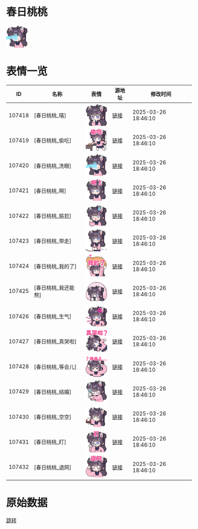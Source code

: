 # 春日桃桃

<img src="./cover.png" height="60" alt="cover" />

# 表情一览

|ID|名称|表情|源地址|修改时间|
|----|----|----|----|----|
|107418|[春日桃桃_嘻]|<img src="./pic/107418_%5B春日桃桃_嘻%5D.png" height="60" alt="嘻"/>|[链接](https://i0.hdslb.com/bfs/garb/4f602c995003c5cff286a8ef2d77448215ccbc11.png)|2025-03-26 18:46:10|
|107419|[春日桃桃_偷吃]|<img src="./pic/107419_%5B春日桃桃_偷吃%5D.png" height="60" alt="偷吃"/>|[链接](https://i0.hdslb.com/bfs/garb/d0c5d399578005658dca343dff25d806d6cc3cba.png)|2025-03-26 18:46:10|
|107420|[春日桃桃_洗眼]|<img src="./pic/107420_%5B春日桃桃_洗眼%5D.png" height="60" alt="洗眼"/>|[链接](https://i0.hdslb.com/bfs/garb/6eb0fbd14b8a3a3908114f42d0af0a5f1bc1c2c6.png)|2025-03-26 18:46:10|
|107421|[春日桃桃_啊]|<img src="./pic/107421_%5B春日桃桃_啊%5D.png" height="60" alt="啊"/>|[链接](https://i0.hdslb.com/bfs/garb/556597e9bf5249ab424077268a27dab22c054b29.png)|2025-03-26 18:46:10|
|107422|[春日桃桃_尴尬]|<img src="./pic/107422_%5B春日桃桃_尴尬%5D.png" height="60" alt="尴尬"/>|[链接](https://i0.hdslb.com/bfs/garb/d0017f9483e76ef40242f33e99735141bcedd972.png)|2025-03-26 18:46:10|
|107423|[春日桃桃_带走]|<img src="./pic/107423_%5B春日桃桃_带走%5D.png" height="60" alt="带走"/>|[链接](https://i0.hdslb.com/bfs/garb/d3f12c0bf3af1fa082d0d6652004030a5c71c597.png)|2025-03-26 18:46:10|
|107424|[春日桃桃_我的了]|<img src="./pic/107424_%5B春日桃桃_我的了%5D.png" height="60" alt="我的了"/>|[链接](https://i0.hdslb.com/bfs/garb/78eeee7ff45b3dcda8d25813fa938bc11e4ebf2a.png)|2025-03-26 18:46:10|
|107425|[春日桃桃_我还能熬]|<img src="./pic/107425_%5B春日桃桃_我还能熬%5D.png" height="60" alt="我还能熬"/>|[链接](https://i0.hdslb.com/bfs/garb/dcefd1f68dae67e2de0d12c48be16a3a0d7d450a.png)|2025-03-26 18:46:10|
|107426|[春日桃桃_生气]|<img src="./pic/107426_%5B春日桃桃_生气%5D.png" height="60" alt="生气"/>|[链接](https://i0.hdslb.com/bfs/garb/9bc945e3dd932a0362313f72244774db0e1f1daa.png)|2025-03-26 18:46:10|
|107427|[春日桃桃_真哭啦]|<img src="./pic/107427_%5B春日桃桃_真哭啦%5D.png" height="60" alt="真哭啦"/>|[链接](https://i0.hdslb.com/bfs/garb/de0628a2643f768a2ed7725b65e27aadb5da73b9.png)|2025-03-26 18:46:10|
|107428|[春日桃桃_等会儿]|<img src="./pic/107428_%5B春日桃桃_等会儿%5D.png" height="60" alt="等会儿"/>|[链接](https://i0.hdslb.com/bfs/garb/4570a94f633b9784c8340f34345efc0cd988b18f.png)|2025-03-26 18:46:10|
|107429|[春日桃桃_结婚]|<img src="./pic/107429_%5B春日桃桃_结婚%5D.png" height="60" alt="结婚"/>|[链接](https://i0.hdslb.com/bfs/garb/15cb57728c991d20eaa3a42ba0010d597b29a210.png)|2025-03-26 18:46:10|
|107430|[春日桃桃_空空]|<img src="./pic/107430_%5B春日桃桃_空空%5D.png" height="60" alt="空空"/>|[链接](https://i0.hdslb.com/bfs/garb/c3c4f7ef5573c8c205a7d3d93ee2e70d0074c39f.png)|2025-03-26 18:46:10|
|107431|[春日桃桃_盯]|<img src="./pic/107431_%5B春日桃桃_盯%5D.png" height="60" alt="盯"/>|[链接](https://i0.hdslb.com/bfs/garb/ec31847565f1716748d28466289422ec1994745a.png)|2025-03-26 18:46:10|
|107432|[春日桃桃_退网]|<img src="./pic/107432_%5B春日桃桃_退网%5D.png" height="60" alt="退网"/>|[链接](https://i0.hdslb.com/bfs/garb/1f201c4c1b74744c979af97b106632de90f9d1aa.png)|2025-03-26 18:46:10|

# 原始数据

[跳转](./raw.json)

